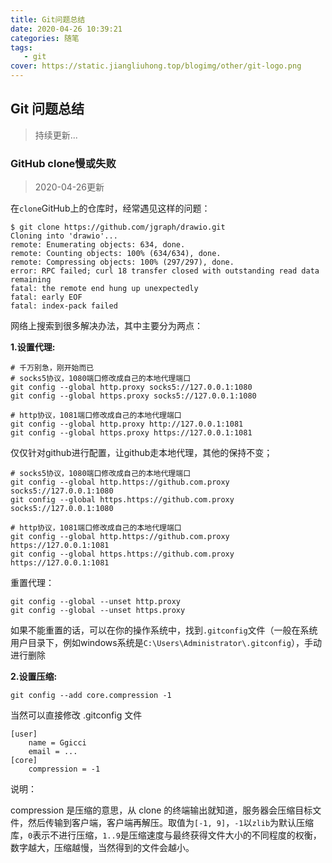 ```yaml
---
title: Git问题总结
date: 2020-04-26 10:39:21
categories: 随笔
tags:
   - git
cover: https://static.jiangliuhong.top/blogimg/other/git-logo.png
---
```


## Git 问题总结

> 持续更新...

### GitHub clone慢或失败

> 2020-04-26更新

在`clone`GitHub上的仓库时，经常遇见这样的问题：

```shell
$ git clone https://github.com/jgraph/drawio.git
Cloning into 'drawio'...
remote: Enumerating objects: 634, done.
remote: Counting objects: 100% (634/634), done.
remote: Compressing objects: 100% (297/297), done.
error: RPC failed; curl 18 transfer closed with outstanding read data remaining
fatal: the remote end hung up unexpectedly
fatal: early EOF
fatal: index-pack failed
```

网络上搜索到很多解决办法，其中主要分为两点：

**1.设置代理:**

```shell
# 千万别急，刚开始而已
# socks5协议，1080端口修改成自己的本地代理端口
git config --global http.proxy socks5://127.0.0.1:1080
git config --global https.proxy socks5://127.0.0.1:1080

# http协议，1081端口修改成自己的本地代理端口
git config --global http.proxy http://127.0.0.1:1081
git config --global https.proxy https://127.0.0.1:1081
```

仅仅针对github进行配置，让github走本地代理，其他的保持不变；

```shell
# socks5协议，1080端口修改成自己的本地代理端口
git config --global http.https://github.com.proxy socks5://127.0.0.1:1080
git config --global https.https://github.com.proxy socks5://127.0.0.1:1080

# http协议，1081端口修改成自己的本地代理端口
git config --global http.https://github.com.proxy https://127.0.0.1:1081
git config --global https.https://github.com.proxy https://127.0.0.1:1081
```

重置代理：

```shell
git config --global --unset http.proxy
git config --global --unset https.proxy
```

如果不能重置的话，可以在你的操作系统中，找到`.gitconfig`文件（一般在系统用户目录下，例如windows系统是`C:\Users\Administrator\.gitconfig`），手动进行删除

**2.设置压缩:**

```shell
git config --add core.compression -1
```

当然可以直接修改 .gitconfig 文件

```
[user]
    name = Ggicci
    email = ...
[core]
    compression = -1
```

说明：

compression 是压缩的意思，从 clone 的终端输出就知道，服务器会压缩目标文件，然后传输到客户端，客户端再解压。取值为`[-1, 9]`，`-1`以`zlib`为默认压缩库，`0`表示不进行压缩，`1..9`是压缩速度与最终获得文件大小的不同程度的权衡，数字越大，压缩越慢，当然得到的文件会越小。